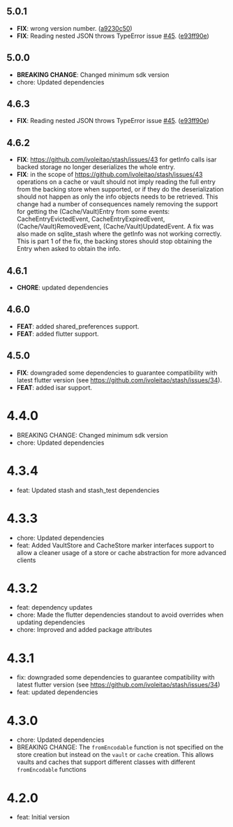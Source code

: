 ## 5.0.1

 - **FIX**: wrong version number. ([a9230c50](https://github.com/ivoleitao/stash/commit/a9230c50a42923261fcf2737c4abe625a0cf67e6))
 - **FIX**: Reading nested JSON throws TypeError issue [#45](https://github.com/ivoleitao/stash/issues/45). ([e93ff90e](https://github.com/ivoleitao/stash/commit/e93ff90ed0f849779b58c3baa4d34973608ce7ab))

## 5.0.0

- **BREAKING CHANGE**: Changed minimum sdk version
- chore: Updated dependencies

## 4.6.3

 - **FIX**: Reading nested JSON throws TypeError issue [#45](https://github.com/ivoleitao/stash/issues/45). ([e93ff90e](https://github.com/ivoleitao/stash/commit/e93ff90ed0f849779b58c3baa4d34973608ce7ab))

## 4.6.2

 - **FIX**: https://github.com/ivoleitao/stash/issues/43 for getInfo calls isar backed storage no longer deserializes the whole entry.
 - **FIX**: in the scope of https://github.com/ivoleitao/stash/issues/43 operations on a cache or vault should not imply reading the full entry from the backing store when supported, or if they do the deserialization should not happen as only the info objects needs to be retrieved. This change had a number of consequences namely removing the support for getting the (Cache/Vault)Entry from some events: CacheEntryEvictedEvent, CacheEntryExpiredEvent, (Cache/Vault)RemovedEvent, (Cache/Vault)UpdatedEvent. A fix was also made on sqlite_stash where the getInfo was not working correctly. This is part 1 of the fix, the backing stores should stop obtaining the Entry when asked to obtain the info.

## 4.6.1

 - **CHORE**: updated dependencies

## 4.6.0

 - **FEAT**: added shared_preferences support.
 - **FEAT**: added flutter support.

## 4.5.0

 - **FIX**: downgraded some dependencies to guarantee compatibility with latest flutter version (see https://github.com/ivoleitao/stash/issues/34).
 - **FEAT**: added isar support.

# 4.4.0

- BREAKING CHANGE: Changed minimum sdk version
- chore: Updated dependencies

# 4.3.4

- feat: Updated stash and stash_test dependencies

# 4.3.3

- chore: Updated dependencies
- feat: Added VaultStore and CacheStore marker interfaces support to allow a cleaner usage of a store or cache abstraction for more advanced clients

# 4.3.2

- feat: dependency updates
- chore: Made the flutter dependencies standout to avoid overrides when updating dependencies
- chore: Improved and added package attributes

# 4.3.1

- fix: downgraded some dependencies to guarantee compatibility with latest flutter version (see https://github.com/ivoleitao/stash/issues/34) 
- feat: updated dependencies

# 4.3.0

- chore: Updated dependencies
- BREAKING CHANGE: The `fromEncodable` function is not specified on the store creation but instead on the `vault` or `cache` creation. This allows vaults and caches that support different classes with different `fromEncodable` functions

# 4.2.0

- feat: Initial version
